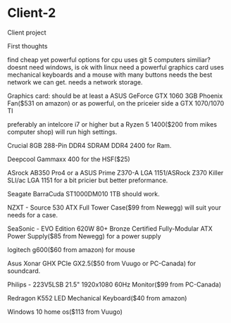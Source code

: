 # Client-2
Client project


First thoughts


find cheap yet powerful options for cpu
uses git
5 computers similiar?
doesnt need windows, is ok with linux
need a powerful graphics card
uses mechanical keyboards and a mouse with many buttons
needs the best network we can get.
needs a network storage.


Graphics card: should be at least a ASUS GeForce GTX 1060 3GB Phoenix Fan($531 on amazon) or as powerful,
on the priceier side a GTX 1070/1070 TI

preferably an intelcore i7 or higher
but a Ryzen 5 1400($200 from mikes computer shop) will run high settings.

Crucial 8GB 288-Pin DDR4 SDRAM DDR4 2400 for Ram.

Deepcool Gammaxx 400 for the HSF($25)

ASrock AB350 Pro4 or a ASUS Prime Z370-A LGA 1151/ASRock Z370 Killer SLI/ac LGA 1151
for a bit pricier but better preformance.

Seagate BarraCuda ST1000DM010 1TB  should work.

NZXT - Source 530 ATX Full Tower Case($99 from Newegg) will suit your needs for a case.

SeaSonic - EVO Edition 620W 80+ Bronze Certified Fully-Modular ATX Power Supply($85 from Newegg) for a power supply 

 logitech g600($60 from amazon) for mouse
 
 Asus Xonar GHX PCIe GX2.5($50 from Vuugo or PC-Canada) for soundcard.
 
 Philips - 223V5LSB 21.5" 1920x1080 60Hz Monitor($99 from PC-Canada)
 
 Redragon K552 LED Mechanical Keyboard($40 from amazon)
 
 Windows 10 home os($113 from Vuugo)

